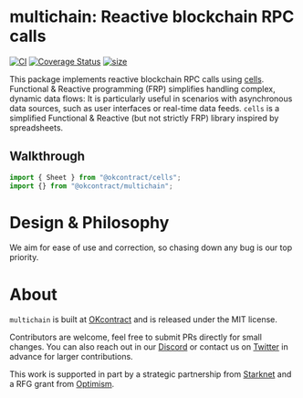 # multichain: Reactive blockchain RPC calls

[![CI](https://github.com/okcontract/multichain/actions/workflows/main.yml/badge.svg)](https://github.com/okcontract/multichain/actions?query=branch%3Amain++)
[![Coverage Status](https://coveralls.io/repos/github/okcontract/multichain/badge.svg?branch=main)](https://coveralls.io/github/okcontract/multichain?branch=main)
[![size](https://deno.bundlejs.com/badge?q=@okcontract/multichain)](https://bundlephobia.com/package/@okcontract/multichain)

This package implements reactive blockchain RPC calls using
[cells](https://github.com/okcontract/cells). Functional & Reactive
programming (FRP) simplifies handling complex, dynamic data flows: It is
particularly useful in scenarios with asynchronous data sources, such as user
interfaces or real-time data feeds. `cells` is a simplified Functional &
Reactive (but not strictly FRP) library inspired by spreadsheets.

## Walkthrough

```typescript
import { Sheet } from "@okcontract/cells";
import {} from "@okcontract/multichain";
```

# Design & Philosophy

We aim for ease of use and correction, so chasing down any bug is our top
priority.

# About

`multichain` is built at [OKcontract](https://okcontract.com) and is released
under the MIT license.

Contributors are welcome, feel free to submit PRs directly for small changes.
You can also reach out in our [Discord](https://discord.gg/Ns45RTUXka) or
contact us on [Twitter](https://x.com/okcontract) in advance for larger
contributions.

This work is supported in part by a strategic partnership from
[Starknet](https://starknet.io) and a RFG grant from
[Optimism](https://optimism.io).
